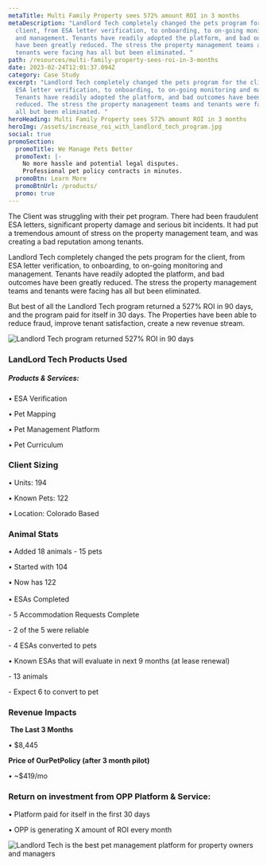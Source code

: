 ```yaml
---
metaTitle: Multi Family Property sees 572% amount ROI in 3 months
metaDescription: "Landlord Tech completely changed the pets program for the
  client, from ESA letter verification, to onboarding, to on-going monitoring
  and management. Tenants have readily adopted the platform, and bad outcomes
  have been greatly reduced. The stress the property management teams and
  tenants were facing has all but been eliminated. "
path: /resources/multi-family-property-sees-roi-in-3-months
date: 2023-02-24T12:01:37.094Z
category: Case Study
excerpt: "Landlord Tech completely changed the pets program for the client, from
  ESA letter verification, to onboarding, to on-going monitoring and management.
  Tenants have readily adopted the platform, and bad outcomes have been greatly
  reduced. The stress the property management teams and tenants were facing has
  all but been eliminated. "
heroHeading: Multi Family Property sees 572% amount ROI in 3 months
heroImg: /assets/increase_roi_with_landlord_tech_program.jpg
social: true
promoSection:
  promoTitle: We Manage Pets Better
  promoText: |-
    No more hassle and potential legal disputes. 
    Professional pet policy contracts in minutes.
  promoBtn: Learn More
  promoBtnUrl: /products/
  promo: true
---
```

The Client was struggling with their pet program. There had been fraudulent ESA letters, significant property damage and serious bit incidents. It had put a tremendous amount of stress on the property management team, and was creating a bad reputation among tenants.

Landlord Tech completely changed the pets program for the client, from ESA letter verification, to onboarding, to on-going monitoring and management. Tenants have readily adopted the platform, and bad outcomes have been greatly reduced. The stress the property management teams and tenants were facing has all but been eliminated.

But best of all the Landlord Tech program returned a 527% ROI in 90 days, and the program paid for itself in 30 days. The Properties have been able to reduce fraud, improve tenant satisfaction, create a new revenue stream.

![Landlord Tech program returned 527% ROI in 90 days](/assets/landlord_tech_roi_in_90_days.png)

### LandLord Tech Products Used

##### Products & Services: 

• ESA Verification  

• Pet Mapping  

• Pet Management Platform 

• Pet Curriculum 

### Client Sizing

• Units: 194

• Known Pets: 122

• Location: Colorado Based

### Animal Stats 

• Added 18 animals - 15 pets 

•﻿ Started with 104

•﻿ Now has 122\
\
• ESAs Completed

\- 5 Accommodation Requests Complete 

\- 2 of the 5 were reliable

\- 4 ESAs converted to pets 

• Known ESAs that will evaluate in next 9 months (at lease renewal) 

\- 13 animals 

\- Expect 6 to convert to pet

### Revenue Impacts

 **The Last 3 Months**

• $﻿8,445

**Price of OurPetPolicy (after 3 month pilot)**

• ~$419/mo 

### Return on investment from OPP Platform & Service:

• Platform paid for itself in the first 30 days

• OPP is generating X amount of ROI every month



![Landlord Tech is the best pet management platform for property owners and managers](/assets/best_pet_management_platform_for_property_manager.png)